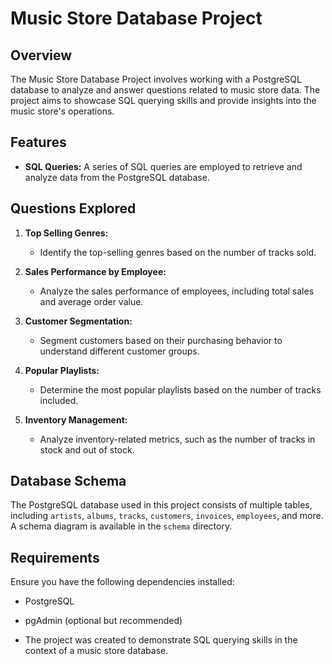 # Music Store Database Project

## Overview

The Music Store Database Project involves working with a PostgreSQL database to analyze and answer questions related to music store data. The project aims to showcase SQL querying skills and provide insights into the music store's operations.

## Features

- **SQL Queries:** A series of SQL queries are employed to retrieve and analyze data from the PostgreSQL database.

## Questions Explored

1. **Top Selling Genres:**
   - Identify the top-selling genres based on the number of tracks sold.

2. **Sales Performance by Employee:**
   - Analyze the sales performance of employees, including total sales and average order value.

3. **Customer Segmentation:**
   - Segment customers based on their purchasing behavior to understand different customer groups.

4. **Popular Playlists:**
   - Determine the most popular playlists based on the number of tracks included.

5. **Inventory Management:**
   - Analyze inventory-related metrics, such as the number of tracks in stock and out of stock.

## Database Schema

The PostgreSQL database used in this project consists of multiple tables, including `artists`, `albums`, `tracks`, `customers`, `invoices`, `employees`, and more. A schema diagram is available in the `schema` directory.

## Requirements

Ensure you have the following dependencies installed:

- PostgreSQL
- pgAdmin (optional but recommended)

- The project was created to demonstrate SQL querying skills in the context of a music store database.
